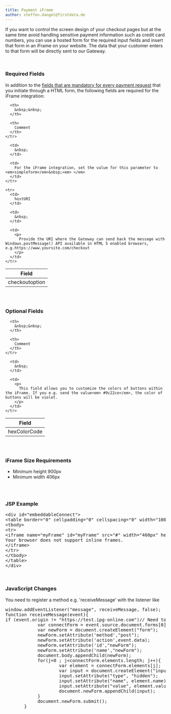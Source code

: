 ```yaml
---
title: Payment iFrame
author: steffen.dangel@firstdata.de
---
```


If you want to control the screen design of your checkout pages but at the same time avoid handling sensitive payment information such as credit card numbers, you can use a hosted form for the required input fields and insert that form in an iFrame on your website. The data that your customer enters to that form will be directly sent to our Gateway.

&nbsp;

### Required Fields

In addition to the [fields that are mandatory for every payment request][1] that you initiate through a HTML form, the following fields are required for the iFrame integration:

<table>
  <thead>
    <tr>
      <th>
        Field
      </th>
      
      <th>
        &nbsp;&nbsp;
      </th>
      
      <th>
        Comment
      </th>
    </tr>
  </thead>
  
  <tbody>
    <tr>
      <td>
        checkoutoption
      </td>
      
      <td>
        &nbsp;
      </td>
      
      <td>
        For the iFrame integration, set the value for this parameter to <em>simpleform</em>&nbsp;<em> </em>
      </td>
    </tr>
    
    <tr>
      <td>
        hostURI
      </td>
      
      <td>
        &nbsp;
      </td>
      
      <td>
        <p>
          Provide the URI where the Gateway can send back the message with Windows.postMessage() API available in HTML 5 enabled browsers, e.g.https://www.yoursite.com/checkout
        </p>
      </td>
    </tr>
  </tbody>
</table>

### &nbsp;

### Optional Fields

<table>
  <thead>
    <tr>
      <th>
        Field
      </th>
      
      <th>
        &nbsp;&nbsp;
      </th>
      
      <th>
        Comment
      </th>
    </tr>
  </thead>
  
  <tbody>
    <tr>
      <td>
        hexColorCode
      </td>
      
      <td>
        &nbsp;
      </td>
      
      <td>
        <p>
          This field allows you to customize the colors of buttons within the iFrame. If you e.g. send the value<em> #9c22ce</em>, the color of buttons will be violet.
        </p>
      </td>
    </tr>
  </tbody>
</table>

### &nbsp;

### iFrame Size Requirements

  * Minimum height 900px
  * Minimum width 406px

### &nbsp;

### <span><span><span><span><span>JSP Example</span></span></span></span></span>

<pre><span><span><span><span><span>&lt;div id="embeddableConnect"&gt;</span></span></span></span></span> 
<span><span><span><span><span>&lt;table border="0" cellpadding="0" cellspacing="0" width="100%"&gt;</span></span></span></span></span> 
<span><span><span><span><span>&lt;tbody&gt;</span></span></span></span></span> 
<span><span><span><span><span>&lt;tr&gt;</span></span></span></span></span> 
<span><span>&lt;iframe name="myFrame" id="myFrame" src="#" width="460px" height="900px" style="border: none;"&gt;</span></span>
<span><span><span><span><span>Your browser does not support inline frames.</span></span></span></span></span> 
<span><span><span><span><span>&lt;/iframe&gt;</span></span></span></span></span> 
<span><span><span><span><span>&lt;/tr&gt;</span></span></span></span></span> 
<span><span><span><span><span>&lt;/tbody&gt;</span></span></span></span></span> 
<span><span><span><span><span>&lt;/table&gt;</span></span></span></span></span> 
<span><span><span><span><span>&lt;/div&gt;</span></span></span></span></span> 
</pre>

&nbsp;

### <span><span><span><span><span>JavaScript Changes</span></span></span></span></span>

<span><span><span><span><span>You need to register a method e.g. 'receiveMessage' with the listener like</span></span></span></span></span>

<pre><span><span><span><span><span>window.addEventListener("message", receiveMessage, false);</span></span></span></span></span>
<span><span><span><span><span>function receiveMessage(event){</span></span></span></span></span>
<span><span><span>if (event.origin != "https://test.ipg-online.com")// Need to replace this URI with production one;</span></span></span>
<span><span><span>&nbsp; &nbsp; &nbsp; &nbsp; &nbsp; &nbsp; var connectForm = event.source.document.forms[0]; </span></span></span>
<span><span><span>&nbsp; &nbsp; &nbsp; &nbsp; &nbsp; &nbsp; var newForm = document.createElement("form");</span></span></span>
<span><span><span><span><span>&nbsp; &nbsp; &nbsp; &nbsp; &nbsp; &nbsp; newForm.setAttribute('method',"post");</span></span></span></span></span>
<span><span><span><span><span>&nbsp; &nbsp; &nbsp; &nbsp; &nbsp; &nbsp; newForm.setAttribute('action',event.data);</span></span></span></span></span>
<span><span><span><span><span>&nbsp; &nbsp; &nbsp; &nbsp; &nbsp; &nbsp; newForm.setAttribute('id',"newForm");</span></span></span></span></span>
<span><span><span><span><span>&nbsp; &nbsp; &nbsp; &nbsp; &nbsp; &nbsp; newForm.setAttribute('name',"newForm");</span></span></span></span></span>
<span><span><span><span><span>&nbsp; &nbsp; &nbsp; &nbsp; &nbsp; &nbsp; document.body.appendChild(newForm);</span></span></span></span></span>
<span><span><span><span><span>&nbsp; &nbsp; &nbsp; &nbsp; &nbsp; &nbsp; for(j=0 ; j&lt;connectForm.elements.length; j++){</span></span></span></span></span>
<span><span><span><span><span>&nbsp;&nbsp;&nbsp;&nbsp;&nbsp;&nbsp;&nbsp;&nbsp;&nbsp;&nbsp;&nbsp;&nbsp;&nbsp;&nbsp;&nbsp;&nbsp;&nbsp;&nbsp;&nbsp;&nbsp;var element = connectForm.elements[j];</span></span></span></span></span>
<span><span><span><span><span>&nbsp;&nbsp;&nbsp;&nbsp;&nbsp;&nbsp;&nbsp;&nbsp;&nbsp;&nbsp;&nbsp;&nbsp;&nbsp;&nbsp;&nbsp;&nbsp;&nbsp;&nbsp;&nbsp;&nbsp;var input = document.createElement("input");</span></span></span></span></span>
<span><span><span><span><span>&nbsp;&nbsp;&nbsp;&nbsp;&nbsp;&nbsp;&nbsp;&nbsp;&nbsp;&nbsp;&nbsp;&nbsp;&nbsp;&nbsp;&nbsp;&nbsp;&nbsp;&nbsp;&nbsp;&nbsp;input.setAttribute("type", "hidden");</span></span></span></span></span>
<span><span><span>&nbsp;&nbsp;&nbsp;&nbsp;&nbsp;&nbsp;&nbsp;&nbsp;&nbsp;&nbsp;&nbsp;&nbsp;&nbsp;&nbsp;&nbsp;&nbsp;&nbsp;&nbsp;&nbsp;&nbsp;input.setAttribute("name", element.name);</span></span></span>
<span><span><span>&nbsp;&nbsp;&nbsp;&nbsp;&nbsp;&nbsp;&nbsp;&nbsp;&nbsp;&nbsp;&nbsp;&nbsp;&nbsp;&nbsp;&nbsp;&nbsp;&nbsp;&nbsp;&nbsp;&nbsp;input.setAttribute("value", element.value);</span></span></span>
<span><span><span>&nbsp;&nbsp;&nbsp;&nbsp;&nbsp;&nbsp;&nbsp;&nbsp;&nbsp;&nbsp;&nbsp;&nbsp;&nbsp;&nbsp;&nbsp;&nbsp;&nbsp;&nbsp;&nbsp;&nbsp;document.newForm.appendChild(input);</span></span></span>
<span><span><span>&nbsp;&nbsp;&nbsp;&nbsp;&nbsp;&nbsp;&nbsp;&nbsp;&nbsp;&nbsp;&nbsp; }</span></span></span>
<span><span><span>&nbsp;&nbsp;&nbsp;&nbsp;&nbsp;&nbsp;&nbsp;&nbsp;&nbsp;&nbsp;&nbsp;&nbsp;document.newForm.submit();</span></span></span>
<span><span><span>&nbsp;&nbsp;&nbsp;&nbsp;&nbsp;&nbsp; }&nbsp; &nbsp; &nbsp; &nbsp; &nbsp; &nbsp; &nbsp;</span></span></span>
</pre>

&nbsp;

 [1]: http://test-ndpfdc.pantheonsite.io/org/gateway/node/90
